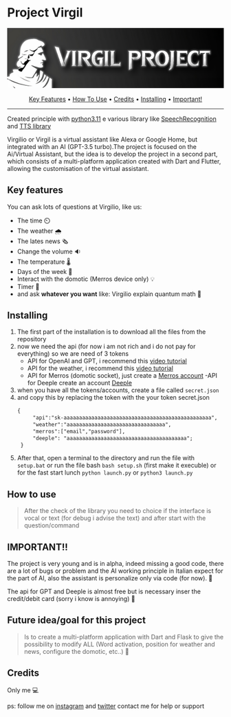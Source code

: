 # Project Virgil

<p align="center">
 <img src="/asset/BannerVirgil-transformed.png" alt="Markdownify" width ="700px" >
 </p>
 

<p align="center">
  <a href="#key-features">Key Features</a> •
  <a href="#how-to-use">How To Use</a> •
  <a href="#credits">Credits</a> •
  <a href="#installing">Installing</a> •
  <a href="#important">Important!</a> 
</p>

---

Created principle with [python3.11](https://www.python.org/downloads/) e various library like [SpeechRecognition ](https://pypi.org/project/SpeechRecognition/)  and [TTS library](https://pypi.org/project/gTTS/) 

Virgilio or Virgil is a virtual assistant like Alexa or Google Home, but integrated with an AI (GPT-3.5 turbo).The project is focused on the Ai/Virtual Assistant, but the idea is to develop the project in a second part, which consists of a multi-platform application created with Dart and Flutter, allowing the customisation of the virtual assistant.


## Key features
You can ask lots of questions at Virgilio, like us:
- The time ⏲️
- The weather 🌧️
- The lates news 🗞️
- Change the volume 🔉
- The temperature 🌡️
- Days of the week 📆
- Interact with the domotic (Merros device only) 💡
- Timer 🔂
- and ask **whatever you want** like: Virgilio explain quantum math 🤖

## Installing

1. The first part of the installation is to download all the files from the repository
2. now we need the api (for now i am not rich and i do not pay for everything) so
 we are need of 3 tokens
   - API for OpenAI and GPT,
          i recommend this [video tutorial](https://www.youtube.com/watch?v=u-LeLPBZr2k) 
   - API for the weather,
          i recommend this [video tutorial](https://youtu.be/u-LeLPBZr2k?t=27) 
   - API for Merros (domotic socket),
          just create a [Merros account](https://www.meross.com/en-gc)
   -API for Deeple
        create an account [Deeple](https://www.deepl.com/en/docs-api/)
3. when you have all the tokens/accounts, create a file called `secret.json`
4. and copy this by replacing the token with the your token
   secret.json
   ```
   {
        "api":"sk-aaaaaaaaaaaaaaaaaaaaaaaaaaaaaaaaaaaaaaaaaaaaaaaa",
        "weather":"aaaaaaaaaaaaaaaaaaaaaaaaaaaaaaaa",
        "merros":["email","password"],
        "deeple": "aaaaaaaaaaaaaaaaaaaaaaaaaaaaaaaaaaaaaaa";
    }
   ```
5. After that, open a terminal to the directory and run the file with   ```setup.bat``` or run the file bash ```bash setup.sh``` (first make it execuble) or for the fast start lunch   ```python launch.py``` or  ```python3 launch.py```

## How to use
> After the check of the library you need to choice if the interface is vocal or text (for debug i advise the text) and after start with the question/command

## IMPORTANT!!
The project is very young and is in alpha, indeed missing a good code, there are a lot of bugs or problem and the AI working principle in Italian expect for the part of AI, also the assistant is personalize only via code (for now). 🐛

The api for GPT and Deeple is almost free but is necessary inser the credit/debit card (sorry i know is annoying) 💸

## Future idea/goal for this project

> Is to create a multi-platform application with Dart and Flask to give the possibility to modify ALL (Word activation, position for weather and news, configure the domotic, etc..) 👾

## Credits
Only me 💻 

ps: follow me on [instagram](https://www.instagram.com/akiidjk) and [twitter](https://twitter.com/R3tr0_fj) contact me for help or support


